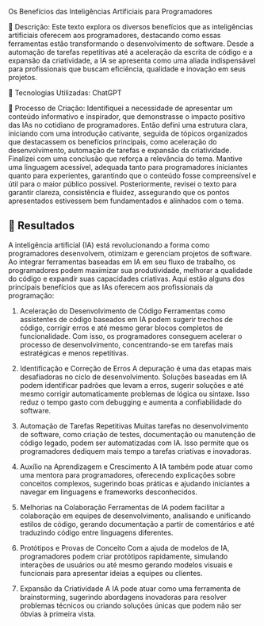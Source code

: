  Os Benefícios das Inteligências Artificiais para Programadores

 📒 Descrição:
 Este texto explora os diversos benefícios que as inteligências artificiais oferecem aos programadores, destacando como essas ferramentas estão transformando o desenvolvimento de software. Desde a automação de tarefas repetitivas até a aceleração da escrita de código e a expansão da criatividade, a IA se apresenta como uma aliada indispensável para profissionais que buscam eficiência, qualidade e inovação em seus projetos.

 🤖 Tecnologias Utilizadas:
ChatGPT

 🧐 Processo de Criação:
 Identifiquei a necessidade de apresentar um conteúdo informativo e inspirador, que demonstrasse o impacto positivo das IAs no cotidiano de programadores. Então defini uma estrutura clara, iniciando com uma introdução cativante, seguida de tópicos organizados que destacassem os benefícios principais, como aceleração do desenvolvimento, automação de tarefas e expansão da criatividade. Finalizei com uma conclusão que reforça a relevância do tema.
 Mantive uma linguagem acessível, adequada tanto para programadores iniciantes quanto para experientes, garantindo que o conteúdo fosse compreensível e útil para o maior público possivel.
 Posteriormente, revisei o texto para garantir clareza, consistência e fluidez, assegurando que os pontos apresentados estivessem bem fundamentados e alinhados com o tema.

## 🚀 Resultados
 A inteligência artificial (IA) está revolucionando a forma como programadores desenvolvem, otimizam e gerenciam projetos de software. Ao integrar ferramentas baseadas em IA em seu fluxo de trabalho, os programadores podem maximizar sua produtividade, melhorar a qualidade do código e expandir suas capacidades criativas. Aqui estão alguns dos principais benefícios que as IAs oferecem aos profissionais da programação:
1. Aceleração do Desenvolvimento de Código
 Ferramentas como assistentes de código baseados em IA podem sugerir trechos de código, corrigir erros e até mesmo gerar blocos completos de funcionalidade. Com isso, os programadores conseguem acelerar o processo de desenvolvimento, concentrando-se em tarefas mais estratégicas e menos repetitivas.

2. Identificação e Correção de Erros
 A depuração é uma das etapas mais desafiadoras no ciclo de desenvolvimento. Soluções baseadas em IA podem identificar padrões que levam a erros, sugerir soluções e até mesmo corrigir automaticamente problemas de lógica ou sintaxe. Isso reduz o tempo gasto com debugging e aumenta a confiabilidade do software.

3. Automação de Tarefas Repetitivas
 Muitas tarefas no desenvolvimento de software, como criação de testes, documentação ou manutenção de código legado, podem ser automatizadas com IA. Isso permite que os programadores dediquem mais tempo a tarefas criativas e inovadoras.

4. Auxílio na Aprendizagem e Crescimento
 A IA também pode atuar como uma mentora para programadores, oferecendo explicações sobre conceitos complexos, sugerindo boas práticas e ajudando iniciantes a navegar em linguagens e frameworks desconhecidos.

5. Melhorias na Colaboração
 Ferramentas de IA podem facilitar a colaboração em equipes de desenvolvimento, analisando e unificando estilos de código, gerando documentação a partir de comentários e até traduzindo código entre linguagens diferentes.

6. Protótipos e Provas de Conceito
 Com a ajuda de modelos de IA, programadores podem criar protótipos rapidamente, simulando interações de usuários ou até mesmo gerando modelos visuais e funcionais para apresentar ideias a equipes ou clientes.

7. Expansão da Criatividade
 A IA pode atuar como uma ferramenta de brainstorming, sugerindo abordagens inovadoras para resolver problemas técnicos ou criando soluções únicas que podem não ser óbvias à primeira vista.
